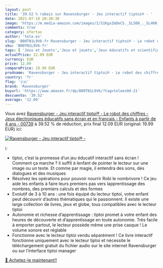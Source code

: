 ```yaml
---
layout: post
title: '39.52 % rabais sur Ravensburger - Jeu interactif tiptoi® - '
date: 2021-07-18 20:30:30
image: 'https://m.media-amazon.com/images/I/51KgxZmDeCS._SL500_._SL400_.jpg'
comments: true
category: ofertas
author: 'tole.es'
slug: 'B00TN1L9V6-fr Ravensburger - Jeu interactif tiptoi® - Le robot des...'
sku: 'B00TN1L9V6-fr'
tags: [ 'Jeux et Jouets','Jeux et jouets','Jeux éducatifs et scientifiques','Kits éducatifs de sciences','ravensburger', ]
actualPrice: 12.09 EUR
currency: EUR
price: 12.09
comparePrice: 19.99 EUR
prodname: 'Ravensburger - Jeu interactif tiptoi® - Le robot des chiffres - Jeux électroniques éducatifs sans écran et en français - Enfants à partir de 4 ans - 00739'
country: 'fr'
flag: '🇫🇷'
brand: 'Ravensburger'
buyurl: 'https://www.amazon.fr/dp/B00TN1L9V6/?tag=tolees0d-21'
descuento: '39.52'
average: '12.09'
---
```


Vous avez [Ravensburger - Jeu interactif tiptoi® - Le robot des chiffres - Jeux électroniques éducatifs sans écran et en français - Enfants à partir de 4 ans - 00739](https://www.amazon.fr/dp/B00TN1L9V6/?tag=tolees0d-21)  à  39.52 % de réduction, prix final  12.09 EUR (original: 19.99 EUR) ici:

[![Ravensburger - Jeu interactif tiptoi® - ](https://m.media-amazon.com/images/I/51KgxZmDeCS._SL500_._SL400_.jpg)](https://www.amazon.fr/dp/B00TN1L9V6/?tag=tolees0d-21)

ℹ️:

- tiptoi, c’est la promesse d’un jeu éducatif interactif sans écran ! Comment ça marche ? il suffit à lenfant de pointer le lecteur sur une image ou un texte. Et comme par magie, il entendra des sons, des dialogues et des musiques
- Résolvez les opérations pour pouvoir nourrir Robi le nombrivore ! Ce jeu aide les enfants à faire leurs premiers pas vers lapprentissage des nombres, des premiers calculs et des formes
- Evolutif de 3 à 10 ans : une fois équipé du lecteur tiptoi, votre enfant peut découvrir d’autres thématiques qui le passionnent. Il existe une large collection de livres, jeux et globe, tous compatibles avec le lecteur tiptoi
- Autonomie et richesse d’apprentissage : tiptoi promet à votre enfant des heures de découverte et d’apprentissage en toute autonomie. Très facile à emporter partout, le lecteur possède même une prise casque ! Le volume sonore est réglable
- Fonctionne avec le lecteur tiptoi vendu séparément ! Ce livre interactif fonctionne uniquement avec le lecteur tiptoi et nécessite le téléchargement gratuit du fichier audio sur le site internet Ravensburger ou sur l’interface tiptoi manager

[🛒 Achetez-le maintenant!!](https://www.amazon.fr/dp/B00TN1L9V6/?tag=tolees0d-21)
